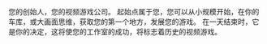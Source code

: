 您的创始人，您的视频游戏公司。 起始点属于您，您可以从小规模开始，在你的车库，或大画面思维，获取您的第一个地方，发展您的游戏。 在一天结束时，它是你的决定，这将使您的工作室的成功，将标志着历史的视频游戏。